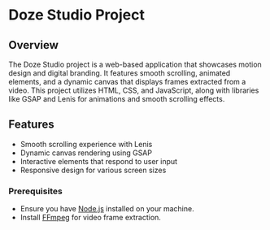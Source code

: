 # Doze Studio Project

## Overview
The Doze Studio project is a web-based application that showcases motion design and digital branding. It features smooth scrolling, animated elements, and a dynamic canvas that displays frames extracted from a video. This project utilizes HTML, CSS, and JavaScript, along with libraries like GSAP and Lenis for animations and smooth scrolling effects.

## Features
- Smooth scrolling experience with Lenis
- Dynamic canvas rendering using GSAP
- Interactive elements that respond to user input
- Responsive design for various screen sizes

### Prerequisites
- Ensure you have [Node.js](https://nodejs.org/) installed on your machine.
- Install [FFmpeg](https://ffmpeg.org/) for video frame extraction.
